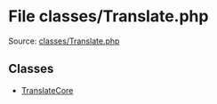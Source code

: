 File classes/Translate.php
=========

Source: [classes/Translate.php](https://github.com/PrestaShop/PrestaShop/blob/1.5.1.0/classes/Translate.php)


Classes
-------

* [TranslateCore](class.TranslateCore.md)

